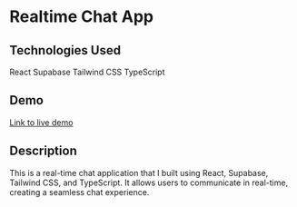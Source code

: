 # Realtime Chat App

## Technologies Used
React
Supabase
Tailwind CSS
TypeScript

## Demo
[Link to live demo](https://realtime-chat-bfi50hkp6-emperoreddy.vercel.app/)

## Description
This is a real-time chat application that I built using React, Supabase, Tailwind CSS, and TypeScript. It allows users to communicate in real-time, creating a seamless chat experience.
